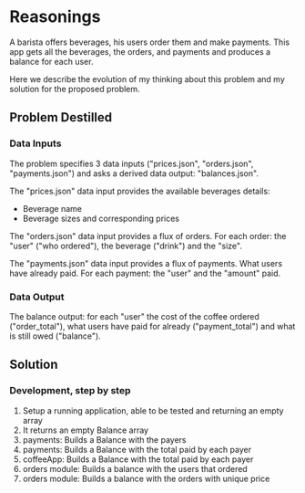 # Reasonings

A barista offers beverages, his users order them and make payments.
This app gets all the beverages, the orders, and payments and produces a balance for each user.

Here we describe the evolution of my thinking about this problem and my solution for the proposed problem.

## Problem Destilled

### Data Inputs

The problem specifies 3 data inputs ("prices.json", "orders.json", "payments.json") and asks a derived data output: "balances.json".

The "prices.json" data input provides the available beverages details:

- Beverage name
- Beverage sizes and corresponding prices

The "orders.json" data input provides a flux of orders. For each order: the "user" ("who ordered"), the beverage ("drink") and the "size".

The "payments.json" data input provides a flux of payments. What users have already paid. For each payment: the "user" and the "amount" paid.

### Data Output

The balance output: for each "user" the cost of the coffee ordered ("order_total"), what users have paid for already ("payment_total") and what is still owed ("balance").

## Solution

### Development, step by step

1) Setup a running application, able to be tested and returning an empty array
2) It returns an empty Balance array
3) payments: Builds a Balance with the payers
4) payments: Builds a Balance with the total paid by each payer
5) coffeeApp: Builds a Balance with the total paid by each payer
6) orders module: Builds a balance with the users that ordered
7) orders module: Builds a balance with the orders with unique price
